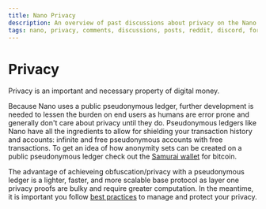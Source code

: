 ```yaml
---
title: Nano Privacy
description: An overview of past discussions about privacy on the Nano network
tags: nano, privacy, comments, discussions, posts, reddit, discord, forum, github
---
```


# Privacy

Privacy is an important and necessary property of digital money.

Because Nano uses a public pseudonymous ledger, further development is needed to lessen the burden on end users as humans are error prone and generally don't care about privacy until they do. Pseudonymous ledgers like Nano have all the ingredients to allow for shielding your transaction history and accounts: infinite and free pseudonymous accounts with free transactions. To get an idea of how anonymity sets can be created on a public pseudonymous ledger check out the <a href="https://medium.com/samourai-wallet/diving-head-first-into-whirlpool-anonymity-sets-4156a54b0bc7" target="_blank">Samurai wallet</a> for bitcoin.

The advantage of achieveing obfuscation/privacy with a pseudonymous ledger is a lighter, faster, and more scalable base protocol as layer one privacy proofs are bulky and require greater computation. In the meantime, it is important you follow [best practices](/getting-started-users/privacy) to manage and protect your privacy.
